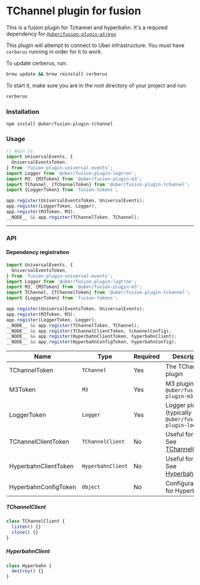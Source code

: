 # TChannel plugin for fusion

This is a fusion plugin for Tchannel and hyperbahn. It's a required dependency for [`@uber/fusion-plugin-atreyu`](/web/api/uber-fusion-plugin-atreyu)

This plugin will attempt to connect to Uber infrastructure. You must have `cerberus` running in order for it to work.

To update cerberus, run:

```sh
brew update && brew reinstall cerberus
```

To start it, make sure you are in the root directory of your project and run:

```sh
cerberus
```

### Installation

```
npm install @uber/fusion-plugin-tchannel
```

### Usage

```js
// main.js
import UniversalEvents, {
  UniversalEventsToken,
} from 'fusion-plugin-universal-events';
import Logger from '@uber/fusion-plugin-logtron';
import M3, {M3Token} from '@uber/fusion-plugin-m3';
import TChannel, {TChannelToken} from '@uber/fusion-plugin-tchannel';
import {LoggerToken} from 'fusion-tokens';

app.register(UniversalEventsToken, UniversalEvents);
app.register(LoggerToken, Logger);
app.register(M3Token, M3);
__NODE__ && app.register(TChannelToken, TChannel);
```

---

### API

#### Dependency registration

```js
import UniversalEvents, {
  UniversalEventsToken,
} from 'fusion-plugin-universal-events';
import Logger from '@uber/fusion-plugin-logtron';
import M3, {M3Token} from '@uber/fusion-plugin-m3';
import TChannel, {TChannelToken} from '@uber/fusion-plugin-tchannel';
import {LoggerToken} from 'fusion-tokens';

app.register(UniversalEventsToken, UniversalEvents);
app.register(M3Token, M3);
app.register(LoggerToken, Logger);
__NODE__ && app.register(TChannelToken, TChannel);
__NODE__ && app.register(TChannelClientToken, tchannelConfig);
__NODE__ && app.register(HyperbahnClientToken, hyperbahnClient);
__NODE__ && app.register(HyperbahnConfigToken, hyperbahnConfig);
```

| Name                 | Type              | Required | Description                                               |
| -------------------- | ----------------- | -------- | --------------------------------------------------------- |
| TChannelToken        | `TChannel`        | Yes      | The TChannel plugin                                       |
| M3Token              | `M3`              | Yes      | M3 plugin from `@uber/fusion-plugin-m3`                   |
| LoggerToken          | `Logger`          | Yes      | Logger plugin (typically `@uber/fusion-plugin-logtron`    |
| TChannelClientToken  | `TChannelClient`  | No       | Useful for tests. See [TChannelClient](#tchannelclient)   |
| HyperbahnClientToken | `HyperbahnClient` | No       | Useful for tests. See [HyperbahnClient](#hyperbahnclient) |
| HyperbahnConfigToken | `Object`          | No       | Configuration for Hyperbahn                               |

##### TChannelClient

```js
class TChannelClient {
  listen() {}
  close() {}
}
```

##### HyperbahnClient

```js
class Hyperbahn {
  destroy() {}
}
```
